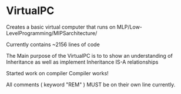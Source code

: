 # VirtualPC
Creates a basic virtual computer that runs on MLP/Low-LevelProgramming/MIPSarchitecture/

Currently contains ~2156 lines of code

The Main purpose of the VirtualPC is to to show an understanding of Inheritance 
as well as implement Inheritance IS-A relationships

Started work on compiler
Compiler works!

All comments ( keyword "REM" ) MUST be on their own line currently.